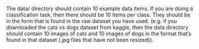 The data/ directory should contain 10 example data items. If you are doing a classification task, then there should be 10 items per class. They should be in the form that is found in the raw dataset you have used. (e.g. if you downloaded the cats vs dogs dataset from kaggle, then the data directory should contain 10 images of cats and 10 images of dogs in the format that’s found in that dataset (.jpg files that have not been resized)).
